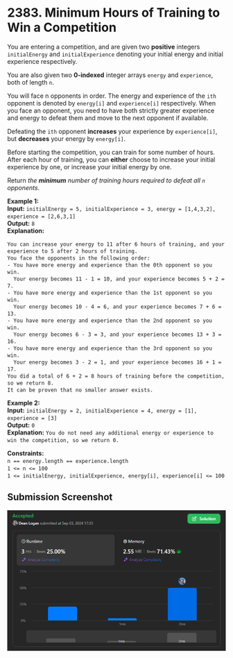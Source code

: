 # 2383. Minimum Hours of Training to Win a Competition

You are entering a competition, and are given two **positive** integers `initialEnergy` and `initialExperience` denoting your initial energy and initial experience respectively.

You are also given two **0-indexed** integer arrays `energy` and `experience`, both of length `n`.

You will face n opponents in order. The energy and experience of the `ith` opponent is denoted by `energy[i]` and `experience[i]` respectively. When you face an opponent, you need to have both strictly greater experience and energy to defeat them and move to the next opponent if available.

Defeating the `ith` opponent **increases** your experience by `experience[i]`, but **decreases** your energy by `energy[i]`.

Before starting the competition, you can train for some number of hours. After each hour of training, you can **either** choose to increase your initial experience by one, or increase your initial energy by one.

Return *the **minimum** number of training hours required to defeat all `n` opponents*.

**Example 1:**  
    **Input:** `initialEnergy = 5, initialExperience = 3, energy = [1,4,3,2], experience = [2,6,3,1]`  
    **Output:** `8`   
    **Explanation:**   
```
You can increase your energy to 11 after 6 hours of training, and your experience to 5 after 2 hours of training.
You face the opponents in the following order:
- You have more energy and experience than the 0th opponent so you win.
  Your energy becomes 11 - 1 = 10, and your experience becomes 5 + 2 = 7.
- You have more energy and experience than the 1st opponent so you win.
  Your energy becomes 10 - 4 = 6, and your experience becomes 7 + 6 = 13.
- You have more energy and experience than the 2nd opponent so you win.
  Your energy becomes 6 - 3 = 3, and your experience becomes 13 + 3 = 16.
- You have more energy and experience than the 3rd opponent so you win.
  Your energy becomes 3 - 2 = 1, and your experience becomes 16 + 1 = 17.
You did a total of 6 + 2 = 8 hours of training before the competition, so we return 8.
It can be proven that no smaller answer exists.
```   

**Example 2:**  
    **Input:** `initialEnergy = 2, initialExperience = 4, energy = [1], experience = [3]`  
    **Output:** `0`   
    **Explanation:** `You do not need any additional energy or experience to win the competition, so we return 0.`   

**Constraints:**  
    `n == energy.length == experience.length`   
    `1 <= n <= 100`   
    `1 <= initialEnergy, initialExperience, energy[i], experience[i] <= 100`   

## Submission Screenshot

![Image](./minimum-hours-of-training-to-win-competition.png)